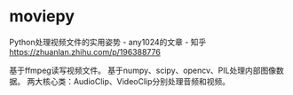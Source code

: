 # moviepy










Python处理视频文件的实用姿势 - any1024的文章 - 知乎
https://zhuanlan.zhihu.com/p/196388776


基于ffmpeg读写视频文件。
基于numpy、scipy、opencv、PIL处理内部图像数据。
两大核心类：AudioClip、VideoClip分别处理音频和视频。
















